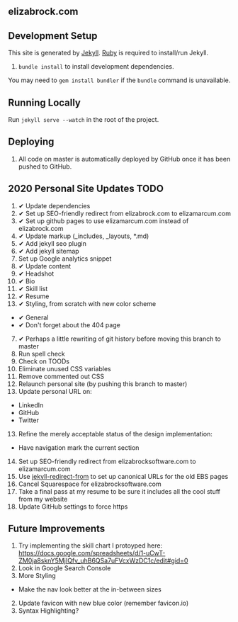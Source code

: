elizabrock.com
--------------

## Development Setup

This site is generated by [Jekyll](http://jekyllrb.com/). [Ruby](https://www.ruby-lang.org) is required to install/run Jekyll.

1. `bundle install` to install development dependencies.

You may need to `gem install bundler` if the `bundle` command is unavailable.

## Running Locally

Run `jekyll serve --watch` in the root of the project.


## Deploying

1. All code on master is automatically deployed by GitHub once it has been pushed to GitHub.

## 2020 Personal Site Updates TODO

1. ✔ Update dependencies
2. ✔ Set up SEO-friendly redirect from elizabrock.com to elizamarcum.com
3. ✔ Set up github pages to use elizamarcum.com instead of elizabrock.com
5. ✔ Update markup (\_includes, \_layouts, \*.md)
6. ✔ Add jekyll seo plugin
7. ✔ Add jekyll sitemap
8. Set up Google analytics snippet
9. ✔ Update content
  1. ✔ Headshot
  2. ✔ Bio
  3. ✔ Skill list
  4. ✔ Resume
6. ✔ Styling, from scratch with new color scheme
  * ✔ General
  * ✔ Don't forget about the 404 page
7. ✔ Perhaps a little rewriting of git history before moving this branch to master
8. Run spell check
9. Check on TOODs
10. Eliminate unused CSS variables
11. Remove commented out CSS
12. Relaunch personal site (by pushing this branch to master)
4. Update personal URL on:
  * LinkedIn
  * GitHub
  * Twitter
13. Refine the merely acceptable status of the design implementation:
  *  Have navigation mark the current section
14. Set up SEO-friendly redirect from elizabrocksoftware.com to elizamarcum.com
15. Use [jekyll-redirect-from](https://rubygems.org/gems/jekyll-redirect-from) to set up canonical URLs for the old EBS pages
16. Cancel Squarespace for elizabrocksoftware.com
17. Take a final pass at my resume to be sure it includes all the cool stuff from my website
18. Update GitHub settings to force https

## Future Improvements

1. Try implementing the skill chart I protoyped here: https://docs.google.com/spreadsheets/d/1-uCwT-ZM0ja8sknY5MjIQfv_uhB6QSa7uFVcxWzDC1c/edit#gid=0
1. Look in Google Search Console
2. More Styling
  * Make the nav look better at the in-between sizes
2. Update favicon with new blue color (remember favicon.io)
3. Syntax Highlighting?

